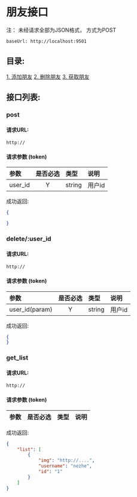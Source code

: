 # 朋友接口

注： 未经请求全部为JSON格式， 方式为POST

```
baseUrl: http://localhost:9501
```

## 目录:

[1. 添加朋友](#post)
[2. 删除朋友](#delete/:user_id)
[3. 获取朋友](#get_list)



## 接口列表:

### post 

#### 请求URL:

```
http://
```

#### 请求参数 (token)

|参数|是否必选|类型|说明|
|:-----|:-------:|:-----|:-----|
|user_id      |Y       |string  |用户id


成功返回:

```json
{

}
```

### delete/:user_id

#### 请求URL:

```
http://
```

#### 请求参数 (token)

|参数|是否必选|类型|说明|
|:-----|:-------:|:-----|:-----|
|user_id(param)      |Y       |string  |用户id


成功返回:


```json
{
}
```

### get_list

#### 请求URL:

```
http://
```

#### 请求参数 (token)

|参数|是否必选|类型|说明|
|:-----|:-------:|:-----|:-----|


成功返回:

```json
{
    "list": [
        {
            "img": "http://....",
            "username": "nezhe",
            "id": "1"
        }
    ]
}
```



